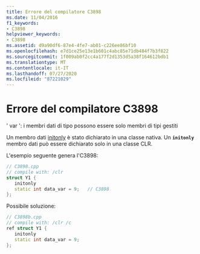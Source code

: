 ```yaml
---
title: Errore del compilatore C3898
ms.date: 11/04/2016
f1_keywords:
- C3898
helpviewer_keywords:
- C3898
ms.assetid: d9a90df6-87e4-4fe7-ab01-c226ee86bf10
ms.openlocfilehash: e7d1ce25e13e1b601c4abc85e71db484f7b3f822
ms.sourcegitcommit: 1f009ab0f2cc4a177f2d1353d5a38f164612bdb1
ms.translationtype: MT
ms.contentlocale: it-IT
ms.lasthandoff: 07/27/2020
ms.locfileid: "87221029"
---
```

# <a name="compiler-error-c3898"></a>Errore del compilatore C3898

' var ': i membri dati di tipo possono essere solo membri di tipi gestiti

Un membro dati [initonly](../../dotnet/initonly-cpp-cli.md) è stato dichiarato in una classe nativa.  Un **`initonly`** membro dati può essere dichiarato solo in una classe CLR.

L'esempio seguente genera l'C3898:

```cpp
// C3898.cpp
// compile with: /clr
struct Y1 {
   initonly
   static int data_var = 9;   // C3898
};
```

Possibile soluzione:

```cpp
// C3898b.cpp
// compile with: /clr /c
ref struct Y1 {
   initonly
   static int data_var = 9;
};
```
